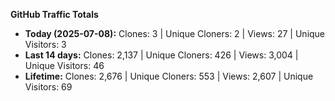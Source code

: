 
**GitHub Traffic Totals**

- **Today (2025-07-08):** Clones: 3 | Unique Cloners: 2 | Views: 27 | Unique Visitors: 3
- **Last 14 days:** Clones: 2,137 | Unique Cloners: 426 | Views: 3,004 | Unique Visitors: 46
- **Lifetime:** Clones: 2,676 | Unique Cloners: 553 | Views: 2,607 | Unique Visitors: 69
